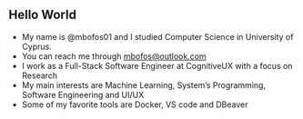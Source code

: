 ## Hello World

- My name is @mbofos01 and I studied Computer Science in University of Cyprus.
- You can reach me through mbofos@outlook.com
- I work as a Full-Stack Software Engineer at CognitiveUX with a focus on Research
- My main interests are Machine Learning, System’s Programming, Software Engineering and UI/UX
- Some of my favorite tools are Docker, VS code and DBeaver


<!-- <br>

<p align="center">
    <img align="center" src="https://github-readme-stats.vercel.app/api?username=mbofos01&show_icons=true&hide_border=true&&count_private=true&include_all_commits=true"  />
  <img align="center" src="https://github-readme-stats.vercel.app/api/top-langs/?username=mbofos01" />
</p>

 -->
